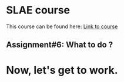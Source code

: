 # SLAE course
This course can be found here:
[Link to course](https://www.pentesteracademy.com/course?id=3)

## Assignment#6: What to do ?


Now, let's get to work.
=
